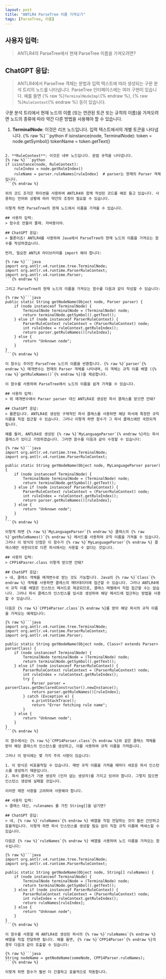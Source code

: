 ```yaml
---
layout: post
title: "ANTLR4 ParseTree 이름 가져오기"
tags: [ParseTree, 이름]
---
```


## 사용자 입력:
> ANTLR4의  ParseTree에서 현재 ParseTree 이름을 가져오려면?

## ChatGPT 응답:
> ANTLR4에서 ParseTree 객체는 문법과 입력 텍스트에 따라 생성되는 구문 분석 트리의 노드를 나타냅니다. ParseTree 인터페이스에는 여러 구현이 있습니다. 예를 들면 {% raw %}`TerminalNodeImpl`{% endraw %}, {% raw %}`RuleContext`{% endraw %} 등이 있습니다. 

구문 분석 트리에서 현재 노드의 이름 (또는 연관된 토큰 또는 규칙의 이름)을 가져오려면 노드의 종류에 따라 약간 다른 방법을 사용해야 할 수 있습니다.

1. **TerminalNode**: 이것은 리프 노드입니다. 입력 텍스트에서의 개별 토큰을 나타냅니다.
{% raw %}```python
if isinstance(node, TerminalNode):
    token = node.getSymbol()
    tokenName = token.getText()
```{% endraw %}

2. **RuleContext**: 이것은 내부 노드입니다. 문법 규칙을 나타냅니다.
{% raw %}```python
if isinstance(node, RuleContext):
    ruleIndex = node.getRuleIndex()
    ruleName = parser.ruleNames[ruleIndex]  # parser는 현재의 Parser 객체입니다.
```{% endraw %}

위의 코드 조각은 파이썬을 사용하여 ANTLR4와 함께 작성된 코드를 예로 들고 있습니다. 사용하는 언어와 상황에 따라 약간의 조정이 필요할 수 있습니다.

이렇게 하면 ParseTree의 현재 노드에서 이름을 가져올 수 있습니다.

## 사용자 입력:
> 함수로 만들어 줄래. 자바용이야.

## ChatGPT 응답:
> 물론이죠! ANTLR4를 사용하여 Java에서 ParseTree의 현재 노드의 이름을 가져오는 함수를 작성하겠습니다.

먼저, 필요한 ANTLR 라이브러리를 import 해야 합니다:

{% raw %}```java
import org.antlr.v4.runtime.tree.TerminalNode;
import org.antlr.v4.runtime.ParserRuleContext;
import org.antlr.v4.runtime.Parser;
```{% endraw %}

그리고 ParseTree의 현재 노드의 이름을 가져오는 함수를 다음과 같이 작성할 수 있습니다:

{% raw %}```java
public static String getNodeName(Object node, Parser parser) {
    if (node instanceof TerminalNode) {
        TerminalNode terminalNode = (TerminalNode) node;
        return terminalNode.getSymbol().getText();
    } else if (node instanceof ParserRuleContext) {
        ParserRuleContext ruleContext = (ParserRuleContext) node;
        int ruleIndex = ruleContext.getRuleIndex();
        return parser.getRuleNames()[ruleIndex];
    } else {
        return "Unknown node";
    }
}
```{% endraw %}

이 함수는 주어진 ParseTree 노드의 이름을 반환합니다. {% raw %}`parser`{% endraw %} 매개변수는 현재의 Parser 객체를 나타내며, 이 객체는 규칙 이름 배열 ({% raw %}`getRuleNames()`{% endraw %})을 제공합니다.

이 함수를 사용하여 ParseTree에서 노드의 이름을 쉽게 가져올 수 있습니다.

## 사용자 입력:
> 위 매개변수에서 Parser parser 대신 ANTLR4로 생성된 파서 클래스를 받으면 안돼?

## ChatGPT 응답:
> 물론입니다. ANTLR4로 생성된 구체적인 파서 클래스를 사용하면 해당 파서에 특정한 규칙 이름을 직접 접근할 수 있습니다. 그러나 이렇게 하면 함수가 그 파서 클래스에만 국한되게 됩니다.

예를 들어, ANTLR4로 생성된 {% raw %}`MyLanguageParser`{% endraw %}라는 파서 클래스가 있다고 가정하겠습니다. 그러면 함수를 다음과 같이 수정할 수 있습니다:

{% raw %}```java
import org.antlr.v4.runtime.tree.TerminalNode;
import org.antlr.v4.runtime.ParserRuleContext;

public static String getNodeName(Object node, MyLanguageParser parser) {
    if (node instanceof TerminalNode) {
        TerminalNode terminalNode = (TerminalNode) node;
        return terminalNode.getSymbol().getText();
    } else if (node instanceof ParserRuleContext) {
        ParserRuleContext ruleContext = (ParserRuleContext) node;
        int ruleIndex = ruleContext.getRuleIndex();
        return parser.getRuleNames()[ruleIndex];
    } else {
        return "Unknown node";
    }
}
```{% endraw %}

이렇게 하면 {% raw %}`MyLanguageParser`{% endraw %} 클래스의 {% raw %}`getRuleNames()`{% endraw %} 메서드를 사용하여 규칙 이름을 가져올 수 있습니다. 그러나 이 방식의 단점은 이 함수가 {% raw %}`MyLanguageParser`{% endraw %} 클래스에만 국한되므로 다른 파서에서는 사용할 수 없다는 것입니다.

## 사용자 입력:
> CPP14Pasrer.class 이렇게 받으면 안돼?

## ChatGPT 응답:
> 네, 클래스 객체를 매개변수로 받는 것도 가능합니다. Java의 {% raw %}`Class`{% endraw %} 객체를 사용하면 클래스의 메타데이터에 접근할 수 있습니다. 그러나 ANTLR4에서 규칙 이름 배열은 인스턴스 메서드로 제공되므로, 클래스 레벨에서 직접 접근할 수는 없습니다. 그러나 파서 클래스의 인스턴스를 임시로 생성하여 해당 메서드에 접근하는 방법을 사용할 수 있습니다.

다음은 {% raw %}`CPP14Parser.class`{% endraw %}를 받아 해당 파서의 규칙 이름을 가져오는 예제입니다:

{% raw %}```java
import org.antlr.v4.runtime.tree.TerminalNode;
import org.antlr.v4.runtime.ParserRuleContext;
import org.antlr.v4.runtime.Parser;

public static String getNodeName(Object node, Class<? extends Parser> parserClass) {
    if (node instanceof TerminalNode) {
        TerminalNode terminalNode = (TerminalNode) node;
        return terminalNode.getSymbol().getText();
    } else if (node instanceof ParserRuleContext) {
        ParserRuleContext ruleContext = (ParserRuleContext) node;
        int ruleIndex = ruleContext.getRuleIndex();
        try {
            Parser parser = parserClass.getDeclaredConstructor().newInstance();
            return parser.getRuleNames()[ruleIndex];
        } catch (Exception e) {
            e.printStackTrace();
            return "Error fetching rule name";
        }
    } else {
        return "Unknown node";
    }
}
```{% endraw %}

이 함수에서는 {% raw %}`CPP14Parser.class`{% endraw %}와 같은 클래스 객체를 받아 해당 클래스의 인스턴스를 생성하고, 이를 사용하여 규칙 이름을 가져옵니다.

그러나 이 방식에는 몇 가지 주의 사항이 있습니다:

1. 이 방식은 비효율적일 수 있습니다. 매번 규칙 이름을 가져올 때마다 새로운 파서 인스턴스를 생성하기 때문입니다.
2. 파서 클래스가 기본 생성자 (인자 없는 생성자)를 가지고 있어야 합니다. 그렇지 않으면 인스턴스 생성에 실패할 것입니다.

이러한 제한 사항을 고려하여 사용해야 합니다.

## 사용자 입력:
> 클래스 대신, rulenames 를 가진 String[]을 넘기면?

## ChatGPT 응답:
> 네, {% raw %}`ruleNames`{% endraw %} 배열을 직접 전달하는 것이 훨씬 간단하고 효율적입니다. 이렇게 하면 파서 인스턴스를 생성할 필요 없이 직접 규칙 이름에 액세스할 수 있습니다.

다음은 {% raw %}`ruleNames`{% endraw %} 배열을 사용하여 노드 이름을 가져오는 함수입니다:

{% raw %}```java
import org.antlr.v4.runtime.tree.TerminalNode;
import org.antlr.v4.runtime.ParserRuleContext;

public static String getNodeName(Object node, String[] ruleNames) {
    if (node instanceof TerminalNode) {
        TerminalNode terminalNode = (TerminalNode) node;
        return terminalNode.getSymbol().getText();
    } else if (node instanceof ParserRuleContext) {
        ParserRuleContext ruleContext = (ParserRuleContext) node;
        int ruleIndex = ruleContext.getRuleIndex();
        return ruleNames[ruleIndex];
    } else {
        return "Unknown node";
    }
}
```{% endraw %}

이 함수를 사용할 때 ANTLR4로 생성된 파서의 {% raw %}`ruleNames`{% endraw %} 배열을 직접 전달하면 됩니다. 예를 들면, {% raw %}`CPP14Parser`{% endraw %}의 경우 다음과 같이 호출할 수 있습니다:

{% raw %}```java
String nodeName = getNodeName(someNode, CPP14Parser.ruleNames);
```{% endraw %}

이렇게 하면 함수가 훨씬 더 간결하고 효율적으로 작동합니다.

